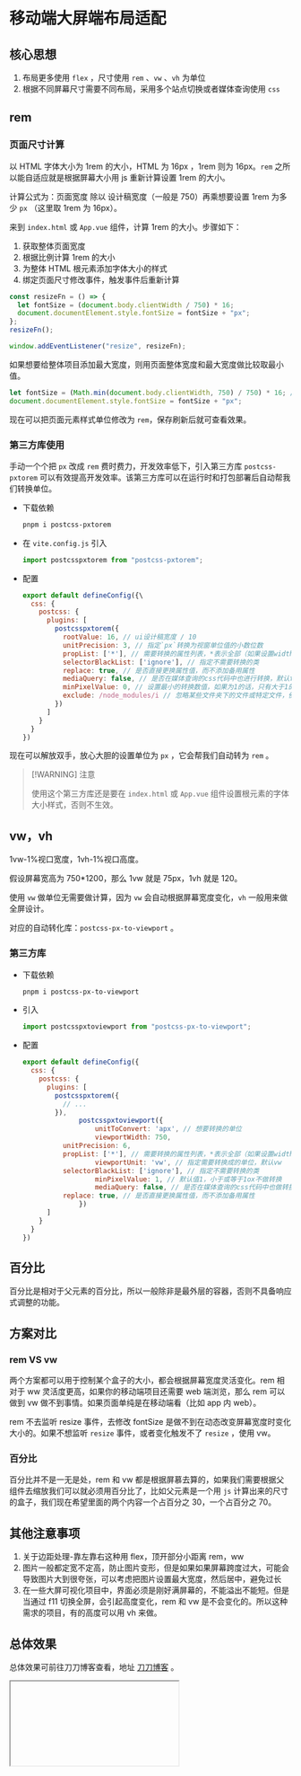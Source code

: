 # 移动端大屏端布局适配

## 核心思想

1. 布局更多使用 `flex` ，尺寸使用 `rem` 、`vw` 、`vh` 为单位
2. 根据不同屏幕尺寸需要不同布局，采用多个站点切换或者媒体查询使用 `css`

## rem

### 页面尺寸计算

以 HTML 字体大小为 1rem 的大小，HTML 为 16px ，1rem 则为 16px。`rem` 之所以能自适应就是根据屏幕大小用 js 重新计算设置 1rem 的大小。

计算公式为：页面宽度 除以 设计稿宽度（一般是 750）再乘想要设置 1rem 为多少 `px` （这里取 1rem 为 16px）。

来到 `index.html` 或 `App.vue` 组件，计算 1rem 的大小。步骤如下：

1. 获取整体页面宽度
2. 根据比例计算 1rem 的大小
3. 为整体 HTML 根元素添加字体大小的样式
4. 绑定页面尺寸修改事件，触发事件后重新计算

```js
const resizeFn = () => {
  let fontSize = (document.body.clientWidth / 750) * 16;
  document.documentElement.style.fontSize = fontSize + "px";
};
resizeFn();

window.addEventListener("resize", resizeFn);
```

如果想要给整体项目添加最大宽度，则用页面整体宽度和最大宽度做比较取最小值。

```js
let fontSize = (Math.min(document.body.clientWidth, 750) / 750) * 16; // [!code++]
document.documentElement.style.fontSize = fontSize + "px";
```

现在可以把页面元素样式单位修改为 `rem`，保存刷新后就可查看效果。

### 第三方库使用

手动一个个把 `px` 改成 `rem` 费时费力，开发效率低下，引入第三方库 `postcss-pxtorem` 可以有效提高开发效率。该第三方库可以在运行时和打包部署后自动帮我们转换单位。

- 下载依赖

  ```sh
  pnpm i postcss-pxtorem
  ```

- 在 `vite.config.js` 引入

  ```js
  import postcsspxtorem from "postcss-pxtorem";
  ```

- 配置

  ```js
  export default defineConfig({\
    css: {
      postcss: {
        plugins: [
          postcsspxtorem({
            rootValue: 16, // ui设计稿宽度 / 10
            unitPrecision: 3, // 指定`px`转换为视窗单位值的小数位数
            propList: ['*'], // 需要转换的属性列表，*表示全部（如果设置width，则width的值会被转换）
            selectorBlackList: ['ignore'], // 指定不需要转换的类
            replace: true, // 是否直接更换属性值，而不添加备用属性
            mediaQuery: false, // 是否在媒体查询的css代码中也进行转换，默认false
            minPixelValue: 0, // 设置最小的转换数值，如果为1的话，只有大于1的值会被转换
            exclude: /node_modules/i // 忽略某些文件夹下的文件或特定文件，例如 'node_modules' 下的文件
          })
        ]
      }
    }
  })
  ```

现在可以解放双手，放心大胆的设置单位为 `px` ，它会帮我们自动转为 `rem` 。

> [!WARNING] 注意
>
> 使用这个第三方库还是要在 `index.html` 或 `App.vue` 组件设置根元素的字体大小样式，否则不生效。

## vw，vh

1vw-1%视口宽度，1vh-1%视口高度。

假设屏幕宽高为 750\*1200，那么 1vw 就是 75px，1vh 就是 120。

使用 `vw` 做单位无需要做计算，因为 `vw` 会自动根据屏幕宽度变化，`vh` 一般用来做全屏设计。

对应的自动转化库：`postcss-px-to-viewport` 。

### 第三方库

- 下载依赖

  ```sh
  pnpm i postcss-px-to-viewport
  ```

- 引入

  ```js
  import postcsspxtoviewport from "postcss-px-to-viewport";
  ```

- 配置

  ```js
  export default defineConfig({
    css: {
      postcss: {
        plugins: [
          postcsspxtorem({
            // ...
          }),
    			postcsspxtoviewport({
    				unitToConvert: 'apx', // 想要转换的单位
    				viewportWidth: 750,
            unitPrecision: 6,
            propList: ['*'], // 需要转换的属性列表，*表示全部（如果设置width，则width的值会被转换）
    				viewportUnit: 'vw', // 指定需要转换成的单位，默认vw
            selectorBlackList: ['ignore'], // 指定不需要转换的类
    				minPixelValue: 1, // 默认值1，小于或等于1ox不做转换
    				mediaQuery: false, // 是否在媒体查询的css代码中也做转换，默认false
            replace: true, // 是否直接更换属性值，而不添加备用属性
  				})
        ]
      }
    }
  })
  ```

## 百分比

百分比是相对于父元素的百分比，所以一般除非是最外层的容器，否则不具备响应式调整的功能。

## 方案对比

### rem VS vw

两个方案都可以用于控制某个盒子的大小，都会根据屏幕宽度灵活变化。rem 相对于 ww 灵活度更高，如果你的移动端项目还需要 web 端浏览，那么 rem 可以做到 vw 做不到事情。如果页面单纯是在移动端看（比如 app 内 web）。

rem 不去监听 resize 事件，去修改 fontSize 是做不到在动态改变屏幕宽度时变化大小的。如果不想监听 `resize` 事件，或者变化触发不了 `resize` ，使用 vw。

### 百分比

百分比并不是一无是处，rem 和 vw 都是根据屏慕去算的，如果我们需要根据父组件去缩放我们可以就必须用百分比了，比如父元素是一个用 `js` 计算出来的尺寸的盒子，我们现在希望里面的两个内容一个占百分之 30，一个占百分之 70。

## 其他注意事项

1. 关于边距处理-靠左靠右这种用 flex，顶开部分小距离 rem，ww
2. 图片一般都定宽不定高，防止图片变形，但是如果如果屏幕跨度过大，可能会导致图片大到很夸张，可以考虑把图片设置最大宽度，然后居中，避免过长
3. 在一些大屏可视化项目中，界面必须是刚好满屏幕的，不能溢出不能短。但是当通过 f11 切换全屏，会引起高度变化，rem 和 vw 是不会变化的。所以这种需求的项目，有的高度可以用 vh 来做。

## 总体效果

总体效果可前往刀刀博客查看，地址 [刀刀博客](https://duyidao.github.io/blogweb/) 。

<Iframe url="https://duyidao.github.io/blogweb/#/" />
